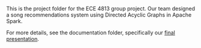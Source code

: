 This is the project folder for the ECE 4813 group project. Our team designed a song recommendations system using Directed Acyclic Graphs in Apache Spark.

For more details, see the documentation folder, specifically our [final presentation](https://github.com/dmorton6/ece4813-project/blob/master/docs/presentation-materials/presentation%204-9.pdf).
